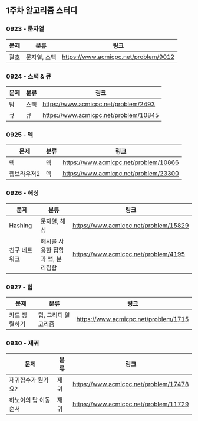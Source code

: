 ## 1주차 알고리즘 스터디  


### 0923 - 문자열  

| 문제 | 분류      |링크|
|----|---------|---|
| 괄호 | 문자열, 스택 |https://www.acmicpc.net/problem/9012|

### 0924 - 스택 & 큐

| 문제 | 분류 | 링크                                    |
|----|----|---------------------------------------|
| 탑  | 스택 | https://www.acmicpc.net/problem/2493  |
| 큐  | 큐  | https://www.acmicpc.net/problem/10845 |

### 0925 - 덱

| 문제     |분류| 링크                                    |
|--------|---|---------------------------------------|
| 덱      |덱| https://www.acmicpc.net/problem/10866 |
| 웹브라우저2 |덱| https://www.acmicpc.net/problem/23300 |

### 0926 - 해싱

| 문제      | 분류                  | 링크                                    |
|---------|---------------------|---------------------------------------|
| Hashing | 문자열, 해싱             | https://www.acmicpc.net/problem/15829 |
| 친구 네트워크 | 해시를 사용한 집합과 맵, 분리집합 | https://www.acmicpc.net/problem/4195  |

### 0927 - 힙

| 문제      | 분류          |링크|
|---------|-------------|---|
| 카드 정렬하기 | 힙, 그리디 알고리즘 |https://www.acmicpc.net/problem/1715|

### 0930 - 재귀

| 문제          | 분류 | 링크                                    |
|-------------|----|---------------------------------------|
| 재귀함수가 뭔가요?  | 재귀 | https://www.acmicpc.net/problem/17478 |
| 하노이의 탑 이동순서 | 재귀 | https://www.acmicpc.net/problem/11729 |